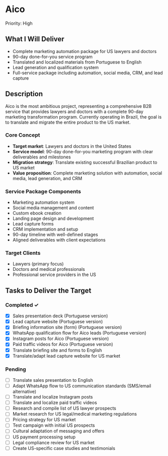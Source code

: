 # Aico

Priority: High

## What I Will Deliver
- Complete marketing automation package for US lawyers and doctors
- 90-day done-for-you service program
- Translated and localized materials from Portuguese to English
- Lead generation and qualification system
- Full-service package including automation, social media, CRM, and lead capture

## Description
Aico is the most ambitious project, representing a comprehensive B2B service that provides lawyers and doctors with a complete 90-day marketing transformation program. Currently operating in Brazil, the goal is to translate and migrate the entire product to the US market.

### Core Concept
- **Target market**: Lawyers and doctors in the United States
- **Service model**: 90-day done-for-you marketing program with clear deliverables and milestones
- **Migration strategy**: Translate existing successful Brazilian product to US market
- **Value proposition**: Complete marketing solution with automation, social media, lead generation, and CRM

### Service Package Components
- Marketing automation system
- Social media management and content
- Custom ebook creation
- Landing page design and development
- Lead capture forms
- CRM implementation and setup
- 90-day timeline with well-defined stages
- Aligned deliverables with client expectations

### Target Clients
- Lawyers (primary focus)
- Doctors and medical professionals
- Professional service providers in the US

## Tasks to Deliver the Target

### Completed ✓
- [x] Sales presentation deck (Portuguese version)
- [x] Lead capture website (Portuguese version)
- [x] Briefing information site (form) (Portuguese version)
- [x] WhatsApp qualification flow for Aico leads (Portuguese version)
- [x] Instagram posts for Aico (Portuguese version)
- [x] Paid traffic videos for Aico (Portuguese version)
- [x] Translate briefing site and forms to English
- [x] Translate/adapt lead capture website for US market

### Pending
- [ ] Translate sales presentation to English
- [ ] Adapt WhatsApp flow to US communication standards (SMS/email alternative)
- [ ] Translate and localize Instagram posts
- [ ] Translate and localize paid traffic videos
- [ ] Research and compile list of US lawyer prospects
- [ ] Market research for US legal/medical marketing regulations
- [ ] Pricing strategy for US market
- [ ] Test campaign with initial US prospects
- [ ] Cultural adaptation of messaging and offers
- [ ] US payment processing setup
- [ ] Legal compliance review for US market
- [ ] Create US-specific case studies and testimonials
